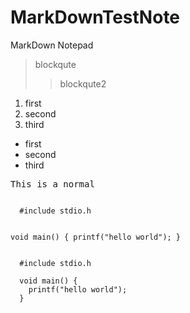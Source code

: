 # MarkDownTestNote
MarkDown Notepad

> blockqute
>> blockqute2

1. first
2. second
3. third

- first
- second
- third

<pre>
This is a normal
</pre>

<code>
  #include stdio.h
  
  void main() {
    printf("hello world");
  }
  </code>
  
<pre>
<code>
  #include stdio.h
  
  void main() {
    printf("hello world");
  }
  </code>
</pre>
